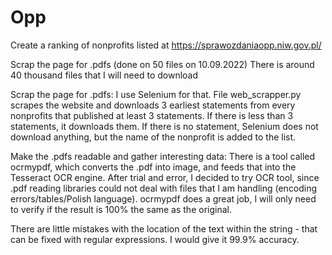 # Opp
Create a ranking of nonprofits listed at https://sprawozdaniaopp.niw.gov.pl/

Scrap the page for .pdfs (done on 50 files on 10.09.2022) There is around 40 thousand files that I will need to download

Scrap the page for .pdfs:
I use Selenium for that. File web_scrapper.py scrapes the website and downloads 3 earliest statements from every nonprofits that published at least 3 statements. If there is less than 3 statements, it downloads them. If there is no statement, Selenium does not download anything, but the name of the nonprofit is added to the list.


Make the .pdfs readable and gather interesting data:
There is a tool called ocrmypdf, which converts the .pdf into image, and feeds that into the Tesseract OCR engine. After trial and error, I decided to try OCR tool, since .pdf reading libraries could not deal with files that I am handling (encoding errors/tables/Polish language). ocrmypdf does a great job, I will only need to verify if the result is 100% the same as the original.

There are little mistakes with the location of the text within the string - that can be fixed with regular expressions. I would give it 99.9% accuracy.

